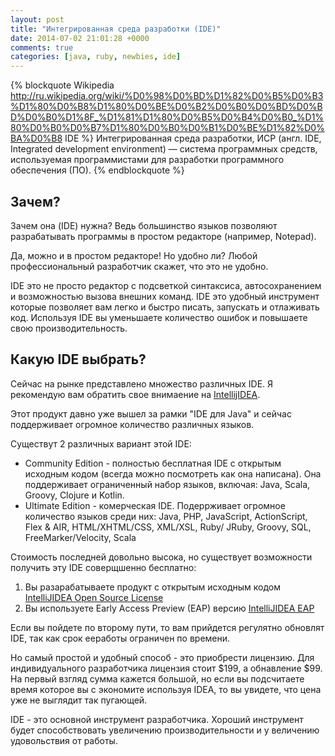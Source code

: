 ```yaml
---
layout: post
title: "Интегрированная среда разработки (IDE)"
date: 2014-07-02 21:01:28 +0000
comments: true
categories: [java, ruby, newbies, ide]
---
```


{% blockquote Wikipedia http://ru.wikipedia.org/wiki/%D0%98%D0%BD%D1%82%D0%B5%D0%B3%D1%80%D0%B8%D1%80%D0%BE%D0%B2%D0%B0%D0%BD%D0%BD%D0%B0%D1%8F_%D1%81%D1%80%D0%B5%D0%B4%D0%B0_%D1%80%D0%B0%D0%B7%D1%80%D0%B0%D0%B1%D0%BE%D1%82%D0%BA%D0%B8 IDE %}
Интегрированная среда разработки, ИСР (англ. IDE, Integrated development environment) — система программных средств, используемая программистами для разработки программного обеспечения (ПО).
{% endblockquote %}

<!-- more -->

## Зачем?

Зачем она (IDE) нужна? Ведь большинство языков позволяют разрабатывать программы в простом редакторе (например, Notepad).

Да, можно и в простом редакторе! Но удобно ли? Любой профессиональный разработчик скажет, что это не удобно.

IDE это не просто редактор с подсветкой синтаксиса, автосохранением и возможностью вызова внешних команд. IDE это удобный инструмент которые позволяет вам легко и быстро писать, запускать и отлаживать код. Используя IDE вы уменьшаете количество ошибок и повышаете свою производительность.

## Какую IDE выбрать?

Сейчас на рынке представлено множество различных IDE. Я рекомендую вам обратить свое внимаение на [IntellijIDEA](http://www.jetbrains.com/idea/).

Этот продукт давно уже вышел за рамки "IDE для Java" и сейчас поддерживает огромное количество различных языков.

Существут 2 различных вариант этой IDE:
- Community Edition - полностью бесплатная IDE с открытым исходным кодом (всегда можно посмотреть как она написана). Она поддерживает ограниченный набор языков, включая:  Java, Scala, Groovy, Clojure и Kotlin.
- Ultimate Edition - комерческая IDE. Подеррживает огромное количество языков среди них: Java, PHP, JavaScript, ActionScript, Flex & AIR, HTML/XHTML/CSS, XML/XSL, Ruby/ JRuby, Groovy, SQL, FreeMarker/Velocity, Scala

Стоимость последней довольно высока, но существует возможности получить эту IDE соверщшенно бесплатно:
1. Вы разарабатываете продукт с открытым исходным кодом [IntelliJIDEA Open Source License](http://www.jetbrains.com/idea/buy/choose_edition.jsp?license=OPEN_SOURCE)
1. Вы используете Early Access Preview (EAP) версию [IntelliJIDEA EAP](http://confluence.jetbrains.com/display/IDEADEV/EAP)

Если вы пойдете по второму пути, то вам прийдется регулятно обновлят IDE, так как срок ееработы ограничен по времени.

Но самый простой и удобный способ - это приобрести лицензию. Для индивидуального разработчика лицензия стоит $199, а обнавление $99. На первый взгляд сумма кажется большой, но если вы подсчитаете время которое вы с экономите используя IDEA, то вы увидете, что цена уже не выглядит так пугающей.

IDE - это основной инструмент разработчика. Хороший инструмент будет способствовать увеличению производительности и у величению удовольствия от работы.
